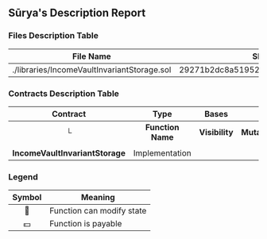 ## Sūrya's Description Report

### Files Description Table


|  File Name  |  SHA-1 Hash  |
|-------------|--------------|
| ./libraries/IncomeVaultInvariantStorage.sol | 29271b2dc8a51952990adf824c54e9235f26ac9c |


### Contracts Description Table


|  Contract  |         Type        |       Bases      |                  |                 |
|:----------:|:-------------------:|:----------------:|:----------------:|:---------------:|
|     └      |  **Function Name**  |  **Visibility**  |  **Mutability**  |  **Modifiers**  |
||||||
| **IncomeVaultInvariantStorage** | Implementation |  |||


### Legend

|  Symbol  |  Meaning  |
|:--------:|-----------|
|    🛑    | Function can modify state |
|    💵    | Function is payable |
